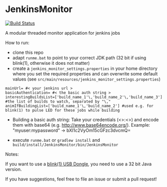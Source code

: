 JenkinsMonitor
==============

[![Build Status](https://travis-ci.org/brandstaetter/JenkinsMonitor.png?branch=master)](https://travis-ci.org/brandstaetter/JenkinsMonitor)

A modular threaded monitor application for jenkins jobs


How to run:

* clone this repo
* adapt `runme.bat` to point to your correct JDK path (32 bit if using blink(1), otherwise it does not matter)
* create a `jenkins_monitor_settings.properties` in your home directory where you set the required properties
 and can overwrite some default values (see `src/main/resources/jenkins_monitor_settings.properties`)

 ```
 mainUrl= #< your jenkins url >
 basicAuthentication= #< the basic auth string >
 interestingBuildsList=['build_name_1'\,'build_name_2'\,'build_name_3'] #the list of builds to watch, separated by "\,"
 animIfBuildingList=['build_name_1'\,'build_name_2'] #used e.g. for blink(1) to pulse LED for these jobs while building
 ```

 * Building a basic auth string:
 Take your credentials (<<user>>:<<passwort>>) and encode them with base64 (e.g. http://www.base64encode.org/).
 Example: "myuser:mypassword" -> bXl1c2VyOm15cGFzc3dvcmQ=

* execute `runme.bat` or `gradlew install` and `build/install/JenkinsMonitor/bin/JenkinsMonitor`


Notes:

If you want to use a [blink(1) USB Dongle](http://thingm.com/products/blink-1/), you need to use a 32 bit Java version.

If you have suggestions, feel free to file an issue or submit a pull request!
